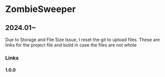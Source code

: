 # ZombieSweeper

## 2024.01~

Due to Storage and File Size Issue, I reset the git to upload files.
These are links for the project file and build in case the files are not whole


### Links
#### 1.0.0
